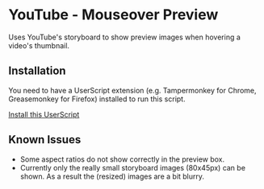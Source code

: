 # YouTube - Mouseover Preview
Uses YouTube's storyboard to show preview images when hovering a video's thumbnail.

## Installation
You need to have a UserScript extension (e.g. Tampermonkey for Chrome, Greasemonkey for Firefox) installed to run this script.

[Install this UserScript](https://github.com/LenAnderson/YouTube-Mouseover-Preview/raw/master/youtube_mouseover_preview.user.js)


## Known Issues
- Some aspect ratios do not show correctly in the preview box.
- Currently only the really small storyboard images (80x45px) can be shown. As a result the (resized) images are a bit blurry.
